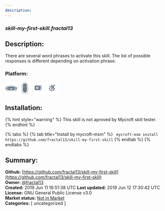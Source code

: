 ```yaml
---
description: 
---
```


### _skill-my-first-skill.fractal13_  
## Description:  
There are several word phrases to activate this skill.  The list
of possible responses is different depending on activation phrase.  
  
  
### Platform:  
 ![Mark I](../.gitbook/assets/mark-1-icon.png)  ![Mark II](../.gitbook/assets/mark-2-icon.png)  ![Picroft](../.gitbook/assets/picroft-icon.png)  ![plasmoid](../.gitbook/assets/kde.png)   
## Installation:  
{% hint style="warning" %}
This skill is not aproved by Mycroft skill tester.
{% endhint %}
    
{% tabs %}
{% tab title="Install by mycroft-msm" %}
``` mycroft-msm install https://github.com/fractal13/skill-my-first-skill```
{% endtab %}
  {% endtabs %}
    
## Summary:  
**Github:** [https://github.com/fractal13/skill-my-first-skill](https://github.com/fractal13/skill-my-first-skill)  
**Owner:** [@fractal13](https://github.com/fractal13)  
**Created:** 2019 Jun 11 16:51:38 UTC  **Last updated:** 2019 Jun 12 17:30:42 UTC  
**License:** GNU General Public License v3.0  
**Market status:** [Not in Market](https://market.mycroft.ai/skill/)  
**Categories:** [ uncategorized ]   
